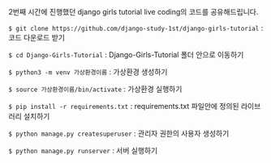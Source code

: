 2번째 시간에 진행했던 django girls tutorial live coding의 코드를 공유해드립니다.

`$ git clone https://github.com/django-study-1st/django-girls-tutorial` : 코드 다운로드 받기

`$ cd Django-Girls-Tutorial` : Django-Girls-Tutorial 폴더 안으로 이동하기

`$ python3 -m venv 가상환경이름` : 가상환경 생성하기

`$ source 가상환경이름/bin/activate` : 가상환경 실행하기

`$ pip install -r requirements.txt` : requirements.txt 파일안에 정의된 라이브러리 설치하기

`$ python manage.py createsuperuser` : 관리자 권한의 사용자 생성하기

`$ python manage.py runserver` : 서버 실행하기

